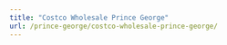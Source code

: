 ```yaml
---
title: "Costco Wholesale Prince George"
url: /prince-george/costco-wholesale-prince-george/
---
```

